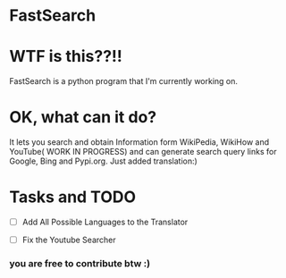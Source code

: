 # FastSearch 

# WTF is this??!! 
FastSearch is a python program that I'm currently working on.

# OK, what can it do?
It lets you search and obtain Information form WikiPedia, WikiHow and YouTube( WORK IN PROGRESS) and can generate search query links for Google, Bing and Pypi.org. Just added translation:)

# Tasks and TODO
- [ ] Add All Possible Languages to the Translator
- [ ] Fix the Youtube Searcher


### you are free to contribute btw :)
